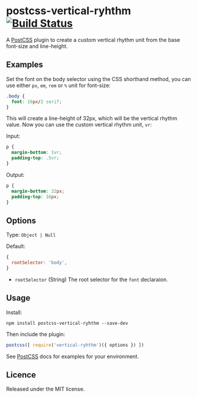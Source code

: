 # postcss-vertical-ryhthm [![Build Status][ci-img]][ci]
[PostCSS]: https://github.com/postcss/postcss
[ci-img]:  https://travis-ci.org/markgoodyear/postcss-vertical-rhythm.svg?branch=master
[ci]:      https://travis-ci.org/markgoodyear/postcss-vertical-rhythm
A [PostCSS] plugin to create a custom vertical rhythm unit from the base font-size and line-height.

## Examples
Set the font on the body selector using the CSS shorthand method, you can use either `px`, `em`, `rem` or `%` unit for font-size:

```css
.body {
  font: 16px/2 serif;
}
```

This will create a line-height of 32px, which will be the vertical rhythm value. Now you can use the custom vertical rhythm unit, `vr`:

Input:
```css
p {
  margin-bottom: 1vr;
  padding-top: .5vr;
}
```

Output:
```css
p {
  margin-bottom: 32px;
  padding-top: 16px;
}
```

## Options
Type: `Object | Null`

Default:
```js
{
  rootSelector: 'body',
}
```

- `rootSelector` (String) The root selector for the `font` declaraion.

## Usage
Install:
```
npm install postcss-vertical-ryhthm --save-dev
```

Then include the plugin:
```js
postcss([ require('vertical-ryhthm')({ options }) ])
```

See [PostCSS] docs for examples for your environment.


## Licence
Released under the MIT license.
